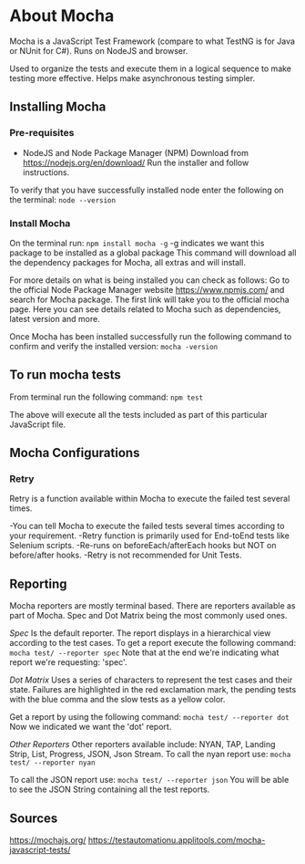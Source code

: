 # About Mocha 

Mocha is a JavaScript Test Framework (compare to what TestNG is for Java or NUnit for C#).
Runs on NodeJS and browser. 

Used to organize the tests and execute them in a logical sequence to make testing more effective. Helps make asynchronous testing simpler. 

## Installing Mocha

### Pre-requisites
- NodeJS and Node Package Manager (NPM)
Download from https://nodejs.org/en/download/
Run the installer and follow instructions. 

To verify that you have successfully installed node enter the following on the terminal: 
`node --version`

### Install Mocha 

On the terminal run:
`npm install mocha -g`
-g indicates we want this package to be installed as a global package 
This command will download all the dependency packages for Mocha, all extras and will install. 

For more details on what is being installed you can check as follows: 
Go to the official Node Package Manager website https://www.npmjs.com/ and search for Mocha package. 
The first link will take you to the official mocha page. Here you can see details related to Mocha such as dependencies, latest version and more. 

Once Mocha has been installed successfully run the following command to confirm and verify the installed version: 
`mocha -version`

## To run mocha tests 
From terminal run the following command: 
`npm test`

The above will execute all the tests included as part of this particular JavaScript file.

## Mocha Configurations

### Retry 
Retry is a function available within Mocha to execute the failed test several times.

-You can tell Mocha to execute the failed tests several times according to your requirement. 
-Retry function is primarily used for End-toEnd tests like Selenium scripts. 
-Re-runs on beforeEach/afterEach hooks but NOT on before/after hooks. 
-Retry is not recommended for Unit Tests. 


## Reporting

Mocha reporters are mostly terminal based. There are reporters available as part of Mocha. Spec and Dot Matrix being the most commonly used ones. 

*Spec*
Is the default reporter. The report displays in a hierarchical view according to the test cases. 
To get a report execute the following command: 
`mocha test/ --reporter spec`
Note that at the end we're indicating what report we're requesting: 'spec'.

*Dot Matrix*
Uses a series of characters to represent the test cases and their state. 
Failures are highlighted in the red exclamation mark, the pending tests with the blue comma and the slow tests as a yellow color.

Get a report by using the following command: 
`mocha test/ --reporter dot`
Now we indicated     we want the 'dot' report. 

*Other Reporters*
Other reporters available include: NYAN, TAP, Landing Strip, List, Progress, JSON, Json Stream.
To call the nyan report use: `mocha test/ --reporter nyan`

To call the JSON report use: `mocha test/ --reporter json`
You will be able to see the JSON String containing all the test reports.

## Sources
https://mochajs.org/
https://testautomationu.applitools.com/mocha-javascript-tests/
